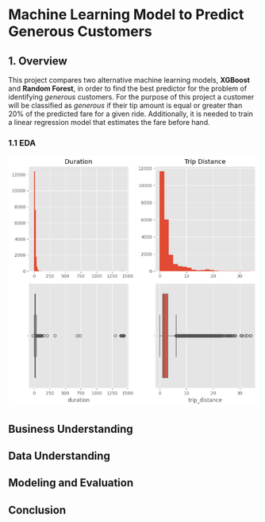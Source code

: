 # Machine Learning Model to Predict Generous Customers

## 1. Overview

This project compares two alternative machine learning models, **XGBoost** and **Random Forest**, in order to find the best predictor for the problem of identifying *generous* customers. For the purpose of this project a customer will be classified as *generous* if their tip amount is equal or greater than 20% of the predicted fare for a given ride. Additionally, it is needed to train a linear regression model that estimates the fare before hand. 


### 1.1 EDA

![Alt text](/images/image_1.png)

## Business Understanding

## Data Understanding

## Modeling and Evaluation

## Conclusion
